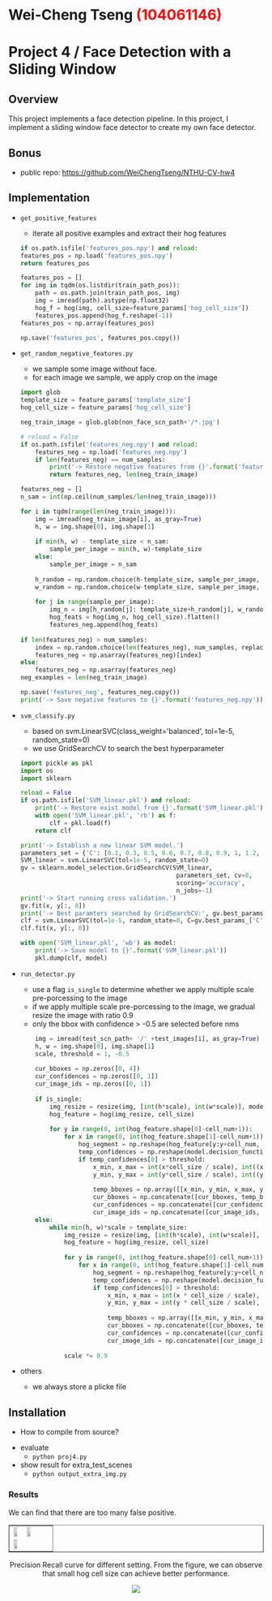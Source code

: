 # Wei-Cheng Tseng <span style="color:red">(104061146)</span>

# Project 4 / Face Detection with a Sliding Window

## Overview
This project implements a face detection pipeline. In this project, I implement a sliding window face detector to create my own face detector.

## Bonus
- public repo: https://github.com/WeiChengTseng/NTHU-CV-hw4

## Implementation
- `get_positive_features`  
	- iterate all positive examples and extract their hog features

	```python
	if os.path.isfile('features_pos.npy') and reload:
	features_pos = np.load('features_pos.npy')
	return features_pos

    features_pos = []
    for img in tqdm(os.listdir(train_path_pos)):
        path = os.path.join(train_path_pos, img)
        img = imread(path).astype(np.float32)
        hog_f = hog(img, cell_size=feature_params['hog_cell_size'])
        features_pos.append(hog_f.reshape(-1))
    features_pos = np.array(features_pos)

    np.save('features_pos', features_pos.copy())
	```
- `get_random_negative_features.py`
	- we sample some image without face. 
	- for each image we sample, we apply crop on the image

	```python
	import glob
    template_size = feature_params['template_size']
    hog_cell_size = feature_params['hog_cell_size']
    
    neg_train_image = glob.glob(non_face_scn_path+'/*.jpg')

    # reload = False
    if os.path.isfile('features_neg.npy') and reload:
        features_neg = np.load('features_neg.npy')
        if len(features_neg) == num_samples:
            print('-> Restore negative features from {}'.format('features_neg.npy'))
            return features_neg, len(neg_train_image)
    
    features_neg = []
    n_sam = int(np.ceil(num_samples/len(neg_train_image)))
    
    for i in tqdm(range(len(neg_train_image))):
        img = imread(neg_train_image[i], as_gray=True)
        h, w = img.shape[0], img.shape[1]
        
        if min(h, w) - template_size < n_sam:
            sample_per_image = min(h, w)-template_size
        else:
            sample_per_image = n_sam
        
        h_random = np.random.choice(h-template_size, sample_per_image, replace=False)
        w_random = np.random.choice(w-template_size, sample_per_image, replace=False)
        
        for j in range(sample_per_image):
            img_n = img[h_random[j]: template_size+h_random[j], w_random[j]: template_size+w_random[j]]
            hog_feats = hog(img_n, hog_cell_size).flatten()
            features_neg.append(hog_feats)
        
    if len(features_neg) > num_samples:
        index = np.random.choice(len(features_neg), num_samples, replace=False)
        features_neg = np.asarray(features_neg)[index]
    else:
        features_neg = np.asarray(features_neg)
    neg_examples = len(neg_train_image)
    
    np.save('features_neg', features_neg.copy())
    print('-> Save negative features to {}'.format('features_neg.npy'))
	```
- `svm_classify.py`  
	- based on svm.LinearSVC(class_weight='balanced', tol=1e-5, random_state=0)
	- we use GridSearchCV to search the best hyperparameter
	
	```python
	import pickle as pkl
    import os
    import sklearn

    reload = False
    if os.path.isfile('SVM_linear.pkl') and reload:
        print('-> Restore exist model from {}'.format('SVM_linear.pkl'))
        with open('SVM_linear.pkl', 'rb') as f:
            clf = pkl.load(f)
        return clf

    print('-> Establish a new linear SVM model.')
    parameters_set = {'C': [0.1, 0.3, 0.5, 0.6, 0.7, 0.8, 0.9, 1, 1.2, 1.5, 1.7, 2.0, 2.5, 10]}
    SVM_linear = svm.LinearSVC(tol=1e-5, random_state=0)
    gv = sklearn.model_selection.GridSearchCV(SVM_linear, 
                                               parameters_set, cv=8, 
                                               scoring='accuracy',
                                               n_jobs=-1)
    print('-> Start running cross validation.')
    gv.fit(x, y[:, 0])
    print('-> Best paramters searched by GridSearchCV:', gv.best_params_)
    clf = svm.LinearSVC(tol=1e-5, random_state=0, C=gv.best_params_['C'])
    clf.fit(x, y[:, 0])

    with open('SVM_linear.pkl', 'wb') as model:
        print('-> Save model to {}'.format('SVM_linear.pkl'))
        pkl.dump(clf, model)
	```

- `run_detector.py`
	- use a flag `is_single` to determine whether we apply multiple scale pre-porcessing to the image
	- if we apply multiple scale pre-porcessing to the image, we gradual resize the image with ratio 0.9
	- only the bbox with confidence > -0.5 are selected before nms

	```python
	    img = imread(test_scn_path+ '/' +test_images[i], as_gray=True)
        h, w = img.shape[0], img.shape[1]
        scale, threshold = 1, -0.5
        
        cur_bboxes = np.zeros([0, 4])
        cur_confidences = np.zeros([0, 1])
        cur_image_ids = np.zeros([0, 1])
        
        if is_single:
            img_resize = resize(img, [int(h*scale), int(w*scale)], mode='reflect')
            hog_feature = hog(img_resize, cell_size)
            
            for y in range(0, int(hog_feature.shape[0]-cell_num+1)):
                for x in range(0, int(hog_feature.shape[1]-cell_num+1)):
                    hog_segment = np.reshape(hog_feature[y:y+cell_num, x:x+cell_num, :],(1,-1))
                    temp_confidences = np.reshape(model.decision_function(hog_segment),(1,-1))
                    if temp_confidences[0] > threshold:
                        x_min, x_max = int(x*cell_size / scale), int((x+cell_num)*cell_size / scale)
                        y_min, y_max = int(y*cell_size / scale), int((y+cell_num)*cell_size / scale)
                        
                        temp_bboxes = np.array([[x_min, y_min, x_max, y_max]])
                        cur_bboxes = np.concatenate([cur_bboxes, temp_bboxes], axis=0)
                        cur_confidences = np.concatenate([cur_confidences, temp_confidences], 0)
                        cur_image_ids = np.concatenate([cur_image_ids, [[test_images[i]]]], axis=0)
        else:
            while min(h, w)*scale > template_size:
                img_resize = resize(img, [int(h*scale), int(w*scale)], mode='reflect')
                hog_feature = hog(img_resize, cell_size)
                
                for y in range(0, int(hog_feature.shape[0]-cell_num+1)):
                    for x in range(0, int(hog_feature.shape[1]-cell_num+1)):
                        hog_segment = np.reshape(hog_feature[y:y+cell_num, x:x+cell_num, :],(1,-1))
                        temp_confidences = np.reshape(model.decision_function(hog_segment),(1,-1))
                        if temp_confidences[0] > threshold:
                            x_min, x_max = int(x * cell_size / scale), int((x+cell_num) * cell_size / scale)
                            y_min, y_max = int(y * cell_size / scale), int((y+cell_num) * cell_size / scale)
                            
                            temp_bboxes = np.array([[x_min, y_min, x_max, y_max]])
                            cur_bboxes = np.concatenate([cur_bboxes, temp_bboxes], axis=0)
                            cur_confidences = np.concatenate([cur_confidences, temp_confidences], 0)
                            cur_image_ids = np.concatenate([cur_image_ids, [[test_images[i]]]], axis=0)
                            
                scale *= 0.9
	```
- others
	- we always store a plicke file


## Installation
* How to compile from source?
- evaluate
	- ```python proj4.py```
- show result for extra_test_scenes
	- ```python output_extra_img.py```

### Results

<table border=1>
We can find that there are too many false positive.
<tr>
<td>
<img src="detections_baseball.jpg" width="32%"/>
<img src="detections_sarah4.jpg"  width="32%"/>
<img src="detections_yellow-pages.jpg" width="32%"/>
</td>
</tr>


</table>


<center>
<p>
Precision Recall curve for different setting.
From the figure, we can observe that small hog cell size can achieve better performance.
<p>
<img src="pre_re.png">

</center>

